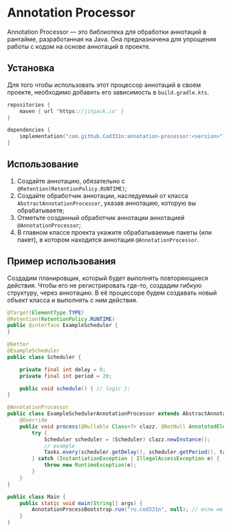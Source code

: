 # Annotation Processor
Annotation Processor — это библиотека для обработки аннотаций в рантайме, разработанная на Java. Она предназначена для упрощения работы с кодом на основе аннотаций в проекте.

## Установка
Для того чтобы использовать этот процессор аннотаций в своем проекте, необходимо добавить его зависимость в `build.gradle.kts`.

```kotlin
repositories {
    maven { url 'https://jitpack.io' }
}

dependencies {
    implementation("com.github.Cod331n:annotation-processor:<version>")
}
```

## Использование
1. Создайте аннотацию, обязательно с ```@Retention(RetentionPolicy.RUNTIME)```;
2. Создайте обработчик аннотации, наследуемый от класса ```AbstractAnnotationProcessor```, указав аннотацию, которую вы обрабатываете;
3. Отметьте созданный обработчик аннотации аннотацией ```@AnnotationProcessor```;
4. В главном классе проекта укажите обрабатываемые пакеты (или пакет), в котором находится аннотация ```@AnnotationProcessor```.

## Пример использования
Создадим планировщик, который будет выполнять повторяющиеся действия. Чтобы его не регистрировать где-то, создадим гибкую структуру, через аннотацию. 
В её процессоре будем создавать новый объект класса и выполнять с ним действия.
```java
@Target(ElementType.TYPE)
@Retention(RetentionPolicy.RUNTIME)
public @interface ExampleScheduler {
}

@Getter
@ExampleScheduler
public class Scheduler {

    private final int delay = 0;
    private final int period = 20;

    public void schedule() { // logic };
}

@AnnotationProcessor
public class ExampleSchedulerAnnotationProcessor extends AbstractAnnotationProcessor<ExampleScheduler> {
    @Override
    public void process(@Nullable Class<?> clazz, @NotNull AnnotatedElement element, @NotNull SimpleGameScheduler annotation) {
        try {
            Scheduler scheduler = (Scheduler) clazz.newInstance();
            // example
            Tasks.every(scheduler.getDelay(), scheduler.getPeriod(), task -> scheduler.schedule());
        } catch (InstantiationException | IllegalAccessException e) {
            throw new RuntimeException(e);
        }
    }
}

public class Main {
    public static void main(String[] args) {
        AnnotationProcessBootstrap.run("ru.cod331n", null); // если не работает, то classLoader необходимо передать в параметр (например this.getClassLoader())
    }
}
```
